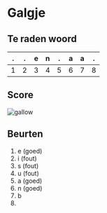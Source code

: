 # Galgje

## Te raden woord

|.|.|e|n|.|a|a|.|
|-|-|-|-|-|-|-|-|
|1|2|3|4|5|6|7|8|

## Score
![gallow](./images/4.png)

## Beurten
1. e (goed)
2. i (fout)
3. s (fout)
4. u (fout)
5. a (goed)
6. n (goed)
7. b
8. 